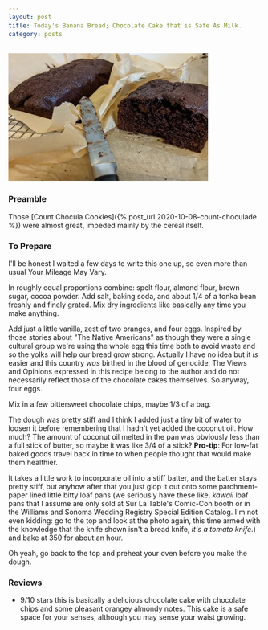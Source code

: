 ```yaml
---
layout: post
title: Today's Banana Bread; Chocolate Cake that is Safe As Milk.
category: posts
---
```


![Photographic Evidence](/images/2020-10-15-chocolate-cake.jpg)

### Preamble

Those [Count Chocula Cookies]({% post_url 2020-10-08-count-choculade %}) were almost great, impeded mainly by the cereal itself.

### To Prepare

I'll be honest I waited a few days to write this one up, so even more than usual Your Mileage May Vary.

In roughly equal proportions combine: spelt flour, almond flour, brown sugar, cocoa powder. Add salt, baking soda, and about 1/4 of a tonka bean freshly and finely grated. Mix dry ingredients like basically any time you make anything.

Add just a little vanilla, zest of two oranges, and four eggs. Inspired by those stories about "The Native Americans" as though they were a single cultural group we're using the whole egg this time both to avoid waste and so the yolks will help our bread grow strong. Actually I have no idea but it _is_ easier and this country _was_ birthed in the blood of genocide. The Views and Opinions expressed in this recipe belong to the author and do not necessarily reflect those of the chocolate cakes themselves. So anyway, four eggs.

Mix in a few bittersweet chocolate chips, maybe 1/3 of a bag.

The dough was pretty stiff and I think I added just a tiny bit of water to loosen it before remembering that I hadn't yet added the coconut oil. How much?  The amount of coconut oil melted in the pan was obviously less than a full stick of butter, so maybe it was like 3/4 of a stick? **Pro-tip**: For low-fat baked goods travel back in time to when people thought that would make them healthier.

It takes a little work to incorporate oil into a stiff batter, and the batter stays pretty stiff, but anyhow after that you just glop it out onto some parchment-paper lined little bitty loaf pans (we seriously have these like, _kawaii_ loaf pans that I assume are only sold at Sur La Table's Comic-Con booth or in the Williams and Sonoma Wedding Registry Special Edition Catalog. I'm not even kidding: go to the top and look at the photo again, this time armed with the knowledge that the knife shown isn't a bread knife, _it's a tomato knife_.) and bake at 350 for about an hour.  

Oh yeah, go back to the top and preheat your oven before you make the dough.

### Reviews

- 9/10 stars this is basically a delicious chocolate cake with chocolate chips and some pleasant orangey almondy notes.
This cake is a safe space for your senses, although you may sense your waist growing.


